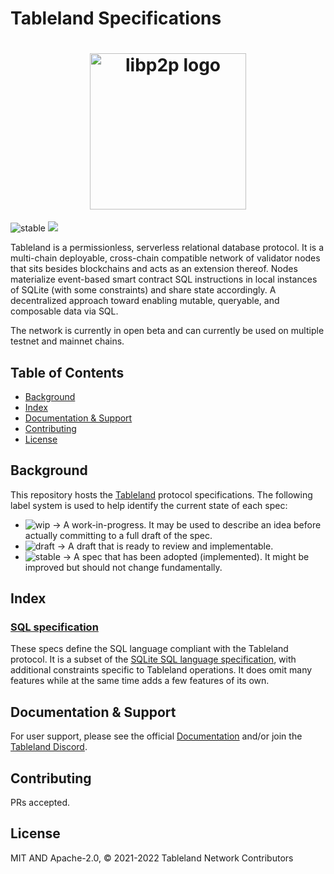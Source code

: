# Tableland Specifications

<h1 align="center">
  <img src="https://ucaa2378a630ffc982346c73f24a.previews.dropboxusercontent.com/p/thumb/ABsuf_fnuOX82jhbky25zwpYL57KGVKTNVLWplbJmBFfSpoqYLT8fBnLPlYoyN8F-mLCtm5XhaqB7UEN8Qpsl5sdRzUPuiKUosGGf-6VHoGxSSsJdFWWAobxkAvqRxA8IvQdeAF8bGDmP5gR9TIUjsf4N9CUl8PLx0h3pivFOPy8rSXr27fjzpDD5Ec_MWIAYEd-OpXrd5xFrXqirIp8tmmVNNHL8hAbZAIGQttTsvBkTUnW5h6FAJSeoJ-VcfyGqeLDvGGnOtgHEjWiS3f1hthVSJqoTMtzJ4OuBmAJO2f0udPdqT9CwY7RbyiHMbIcqo1PYSNLVhLITCq2D0-RdWa0rfvLoSMxSPGSC-4-1UUZL1L8rSjemxSVkDJEJCAaJ_E/p.png" style="width:250px;" alt="libp2p logo"/>
</h1>

![stable](https://img.shields.io/badge/status-stable-brightgreen.svg?style=flat-square)
<a href="http://textile.io"><img src="https://img.shields.io/badge/made%20by-Textile%20-blue.svg?style=flat-square" /></a>

Tableland is a permissionless, serverless relational database protocol. It is a multi-chain deployable, cross-chain compatible network of validator nodes that sits besides blockchains and acts as an extension thereof. Nodes materialize event-based smart contract SQL instructions in local instances of SQLite (with some constraints) and share state accordingly. A decentralized approach toward enabling mutable, queryable, and composable data via SQL.

The network is currently in open beta and can currently be used on multiple testnet and mainnet chains.

## Table of Contents

- [Background](#background)
- [Index](#index)
- [Documentation & Support](#documentation--support)
- [Contributing](#contributing)
- [License](#license)

## Background

This repository hosts the [Tableland](https://tableland.xyz/) protocol specifications. The following label system is used to help identify the current state of each spec:

- ![wip](https://img.shields.io/badge/status-wip-orange.svg?style=flat-square) → A work-in-progress. It may be used to describe an idea before actually committing to a full draft of the spec.
- ![draft](https://img.shields.io/badge/status-draft-yellow.svg?style=flat-square) → A draft that is ready to review and implementable.
- ![stable](https://img.shields.io/badge/status-stable-brightgreen.svg?style=flat-square) → A spec that has been adopted (implemented). It might be improved but should not change fundamentally.

## Index

### [SQL specification](specs/sql/)

These specs define the SQL language compliant with the Tableland protocol. It is a subset of the [SQLite SQL language specification](https://www.sqlite.org/lang.html), with additional constraints specific to Tableland operations. It does omit many features while at the same time adds a few features of its own.

## Documentation & Support

For user support, please see the official [Documentation](https://docs.tableland.xyz/) and/or join the [Tableland Discord](https://t.co/m1ItWcJTLG).

## Contributing

PRs accepted.

## License

MIT AND Apache-2.0, © 2021-2022 Tableland Network Contributors
